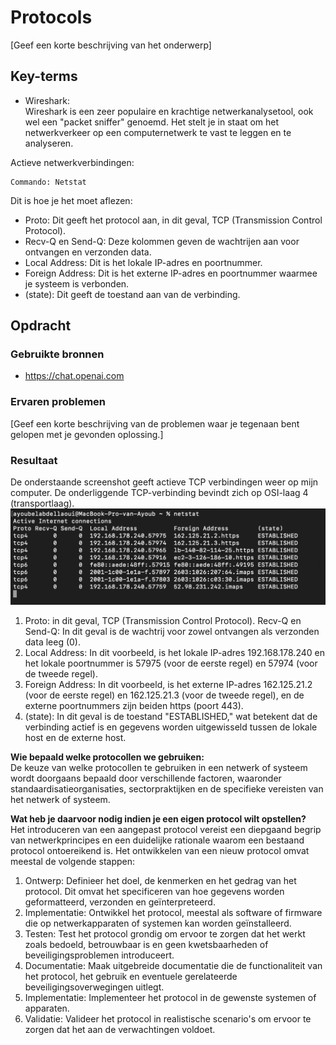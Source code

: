 # Protocols
[Geef een korte beschrijving van het onderwerp]

## Key-terms
* Wireshark:  
Wireshark is een zeer populaire en krachtige netwerkanalysetool, ook wel een "packet sniffer" genoemd. Het stelt je in staat om het netwerkverkeer op een computernetwerk te vast te leggen en te analyseren.  
  
 Actieve netwerkverbindingen:  
 ```
 Commando: Netstat
 ```  

  Dit is hoe je het moet aflezen:  

* Proto: Dit geeft het protocol aan, in dit geval, TCP (Transmission Control Protocol).
* Recv-Q en Send-Q: Deze kolommen geven de wachtrijen aan voor ontvangen en verzonden data. 
* Local Address: Dit is het lokale IP-adres en poortnummer. 
* Foreign Address: Dit is het externe IP-adres en poortnummer waarmee je systeem is verbonden. 
* (state): Dit geeft de toestand aan van de verbinding. 

## Opdracht
### Gebruikte bronnen
* https://chat.openai.com  

### Ervaren problemen
[Geef een korte beschrijving van de problemen waar je tegenaan bent gelopen met je gevonden oplossing.]

### Resultaat    
  

  
  De onderstaande screenshot geeft actieve TCP verbindingen weer op mijn computer. De onderliggende TCP-verbinding bevindt zich op OSI-laag 4 (transportlaag).
![SS.2_Inloggen](../00_includes/02_AWS/7.Active.TCP.png)      

1. Proto: in dit geval, TCP (Transmission Control Protocol).
Recv-Q en Send-Q: In dit geval is de wachtrij voor zowel ontvangen als verzonden data leeg (0).
2. Local Address: In dit voorbeeld, is het lokale IP-adres 192.168.178.240 en het lokale poortnummer is 57975 (voor de eerste regel) en 57974 (voor de tweede regel).
3. Foreign Address: In dit voorbeeld, is het externe IP-adres 162.125.21.2 (voor de eerste regel) en 162.125.21.3 (voor de tweede regel), en de externe poortnummers zijn beiden https (poort 443).
4. (state): In dit geval is de toestand "ESTABLISHED," wat betekent dat de verbinding actief is en gegevens worden uitgewisseld tussen de lokale host en de externe host.  
  
__Wie bepaald welke protocollen we gebruiken:__  
De keuze van welke protocollen te gebruiken in een netwerk of systeem wordt doorgaans bepaald door verschillende factoren, waaronder standaardisatieorganisaties, sectorpraktijken en de specifieke vereisten van het netwerk of systeem.    

__Wat heb je daarvoor nodig indien je een eigen protocol wilt opstellen?__    
Het introduceren van een aangepast protocol vereist een diepgaand begrip van netwerkprincipes en een duidelijke rationale waarom een bestaand protocol ontoereikend is. Het ontwikkelen van een nieuw protocol omvat meestal de volgende stappen:
1. Ontwerp: Definieer het doel, de kenmerken en het gedrag van het protocol. Dit omvat het specificeren van hoe gegevens worden geformatteerd, verzonden en geïnterpreteerd.
2. Implementatie: Ontwikkel het protocol, meestal als software of firmware die op netwerkapparaten of systemen kan worden geïnstalleerd.
3. Testen: Test het protocol grondig om ervoor te zorgen dat het werkt zoals bedoeld, betrouwbaar is en geen kwetsbaarheden of beveiligingsproblemen introduceert.
4. Documentatie: Maak uitgebreide documentatie die de functionaliteit van het protocol, het gebruik en eventuele gerelateerde beveiligingsoverwegingen uitlegt.
5. Implementatie: Implementeer het protocol in de gewenste systemen of apparaten.
6. Validatie: Valideer het protocol in realistische scenario's om ervoor te zorgen dat het aan de verwachtingen voldoet.   
  
